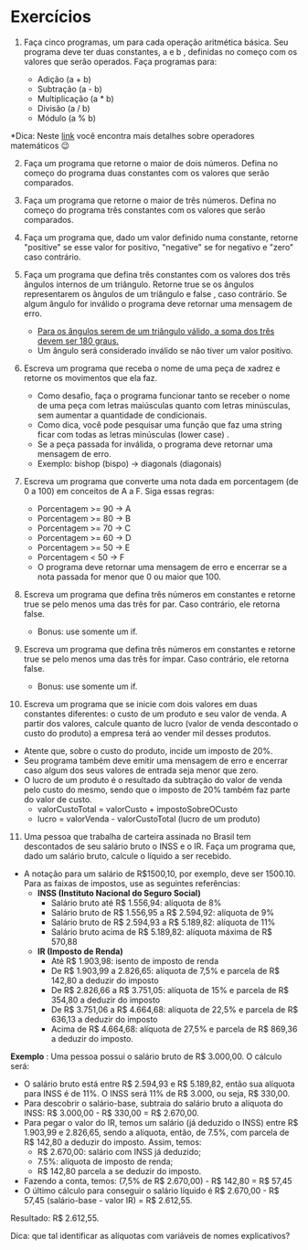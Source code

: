 # Exercícios

1. Faça cinco programas, um para cada operação aritmética básica. Seu programa deve ter duas constantes, a e b , definidas no começo com os valores que serão operados. Faça programas para:

   * Adição (a + b)
   * Subtração (a - b)
   * Multiplicação (a * b)
   * Divisão (a / b)
   * Módulo (a % b)

*Dica: Neste [link](https://developer.mozilla.org/pt-BR/docs/Learn/JavaScript/First_steps/Math) você encontra mais detalhes sobre operadores matemáticos 😉

2. Faça um programa que retorne o maior de dois números. Defina no começo do programa duas constantes com os valores que serão comparados.

3. Faça um programa que retorne o maior de três números. Defina no começo do programa três constantes com os valores que serão comparados.

4. Faça um programa que, dado um valor definido numa constante, retorne "positive" se esse valor for positivo, "negative" se for negativo e "zero" caso contrário.

5. Faça um programa que defina três constantes com os valores dos três ângulos internos de um triângulo. Retorne true se os ângulos representarem os ângulos de um triângulo e false , caso contrário. Se algum ângulo for inválido o programa deve retornar uma mensagem de erro.

   * [Para os ângulos serem de um triângulo válido, a soma dos três devem ser 180 graus.](https://blogdoenem.com.br/triangulos-propriedades/)
   * Um ângulo será considerado inválido se não tiver um valor positivo.

6. Escreva um programa que receba o nome de uma peça de xadrez e retorne os movimentos que ela faz.

   * Como desafio, faça o programa funcionar tanto se receber o nome de uma peça com letras maiúsculas quanto com letras minúsculas, sem aumentar a quantidade de condicionais.
   * Como dica, você pode pesquisar uma função que faz uma string ficar com todas as letras minúsculas (lower case) .
   * Se a peça passada for inválida, o programa deve retornar uma mensagem de erro.
   * Exemplo: bishop (bispo) -> diagonals (diagonais)

7. Escreva um programa que converte uma nota dada em porcentagem (de 0 a 100) em conceitos de A a F. Siga essas regras:

   * Porcentagem >= 90 -> A
   * Porcentagem >= 80 -> B
   * Porcentagem >= 70 -> C
   * Porcentagem >= 60 -> D
   * Porcentagem >= 50 -> E
   * Porcentagem < 50 -> F
   * O programa deve retornar uma mensagem de erro e encerrar se a nota passada for menor que 0 ou maior que 100.

8. Escreva um programa que defina três números em constantes e retorne true se pelo menos uma das três for par. Caso contrário, ele retorna false.

   * Bonus: use somente um if.

9. Escreva um programa que defina três números em constantes e retorne true se pelo menos uma das três for ímpar. Caso contrário, ele retorna false.

   * Bonus: use somente um if.

10. Escreva um programa que se inicie com dois valores em duas constantes diferentes: o custo de um produto e seu valor de venda. A partir dos valores, calcule quanto de lucro (valor de venda descontado o custo do produto) a empresa terá ao vender mil desses produtos.

   * Atente que, sobre o custo do produto, incide um imposto de 20%.
   * Seu programa também deve emitir uma mensagem de erro e encerrar caso algum dos seus valores de entrada seja menor que zero.
   * O lucro de um produto é o resultado da subtração do valor de venda pelo custo do mesmo, sendo que o imposto de 20% também faz parte do valor de custo.
     * valorCustoTotal = valorCusto + impostoSobreOCusto
     * lucro = valorVenda - valorCustoTotal (lucro de um produto)

11. Uma pessoa que trabalha de carteira assinada no Brasil tem descontados de seu salário bruto o INSS e o IR. Faça um programa que, dado um salário bruto, calcule o líquido a ser recebido.

   * A notação para um salário de R$1500,10, por exemplo, deve ser 1500.10. Para as faixas de impostos, use as seguintes referências:
     * **INSS (Instituto Nacional do Seguro Social)**
       * Salário bruto até R$ 1.556,94: alíquota de 8%
       * Salário bruto de R$ 1.556,95 a R$ 2.594,92: alíquota de 9%
       * Salário bruto de R$ 2.594,93 a R$ 5.189,82: alíquota de 11%
       * Salário bruto acima de R$ 5.189,82: alíquota máxima de R$ 570,88
     * **IR (Imposto de Renda)** 
       * Até R$ 1.903,98: isento de imposto de renda
       * De R$ 1.903,99 a 2.826,65: alíquota de 7,5% e parcela de R$ 142,80 a deduzir do imposto
       * De R$ 2.826,66 a R$ 3.751,05: alíquota de 15% e parcela de R$ 354,80 a deduzir do imposto
       * De R$ 3.751,06 a R$ 4.664,68: alíquota de 22,5% e parcela de R$ 636,13 a deduzir do imposto
       * Acima de R$ 4.664,68: alíquota de 27,5% e parcela de R$ 869,36 a deduzir do imposto.

**Exemplo** : Uma pessoa possui o salário bruto de R$ 3.000,00. O cálculo será:

   * O salário bruto está entre R$ 2.594,93 e R$ 5.189,82, então sua alíquota para INSS é de 11%. O INSS será 11% de R$ 3.000, ou seja, R$ 330,00.
   * Para descobrir o salário-base, subtraia do salário bruto a alíquota do INSS: R$ 3.000,00 - R$ 330,00 = R$ 2.670,00.
   * Para pegar o valor do IR, temos um salário (já deduzido o INSS) entre R$ 1.903,99 e 2.826,65, sendo a alíquota, então, de 7.5%, com parcela de R$ 142,80 a deduzir do imposto. Assim, temos:
      * R$ 2.670,00: salário com INSS já deduzido;
      * 7.5%: alíquota de imposto de renda;
      * R$ 142,80 parcela a se deduzir do imposto.
  * Fazendo a conta, temos: (7,5% de R$ 2.670,00) - R$ 142,80 = R$ 57,45
  * O último cálculo para conseguir o salário líquido é R$ 2.670,00 - R$ 57,45 (salário-base - valor IR) = R$ 2.612,55.

Resultado: R$ 2.612,55.

Dica: que tal identificar as alíquotas com variáveis de nomes explicativos?